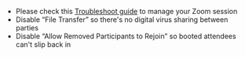 * Please check this [Troubleshoot guide](https://www.onlinemictest.com/zoom-not-picking-up-webcam/) to manage your Zoom session
* Disable “File Transfer” so there's no digital virus sharing between parties
* Disable “Allow Removed Participants to Rejoin” so booted attendees can't slip back in